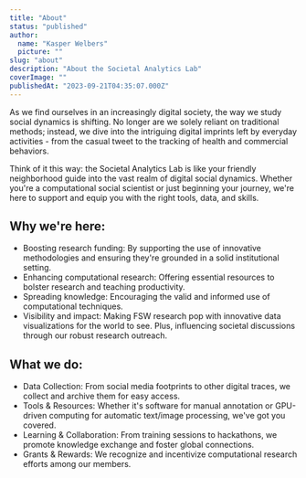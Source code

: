 ```yaml
---
title: "About"
status: "published"
author:
  name: "Kasper Welbers"
  picture: ""
slug: "about"
description: "About the Societal Analytics Lab"
coverImage: ""
publishedAt: "2023-09-21T04:35:07.000Z"
---
```


As we find ourselves in an increasingly digital society, the way we study social dynamics is shifting. No longer are we solely reliant on traditional methods; instead, we dive into the intriguing digital imprints left by everyday activities - from the casual tweet to the tracking of health and commercial behaviors.

Think of it this way: the Societal Analytics Lab is like your friendly neighborhood guide into the vast realm of digital social dynamics. Whether you're a computational social scientist or just beginning your journey, we're here to support and equip you with the right tools, data, and skills.

## Why we're here:

- Boosting research funding: By supporting the use of innovative methodologies and ensuring they're grounded in a solid institutional setting.
- Enhancing computational research: Offering essential resources to bolster research and teaching productivity.
- Spreading knowledge: Encouraging the valid and informed use of computational techniques.
- Visibility and impact: Making FSW research pop with innovative data visualizations for the world to see. Plus, influencing societal discussions through our robust research outreach.

## What we do:

- Data Collection: From social media footprints to other digital traces, we collect and archive them for easy access.
- Tools & Resources: Whether it's software for manual annotation or GPU-driven computing for automatic text/image processing, we've got you covered.
- Learning & Collaboration: From training sessions to hackathons, we promote knowledge exchange and foster global connections.
- Grants & Rewards: We recognize and incentivize computational research efforts among our members.
